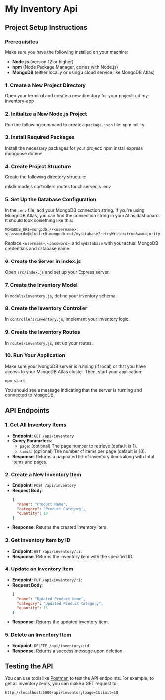 # My Inventory Api

## Project Setup Instructions

### Prerequisites

Make sure you have the following installed on your machine:

- **Node.js** (version 12 or higher)
- **npm** (Node Package Manager, comes with Node.js)
- **MongoDB** (either locally or using a cloud service like MongoDB Atlas)

### 1. Create a New Project Directory

Open your terminal and create a new directory for your project:
cd my-inventory-app

### 2. Initialize a New Node.js Project

Run the following command to create a `package.json` file:
npm init -y

### 3. Install Required Packages

Install the necessary packages for your project:
npm install express mongoose dotenv

### 4. Create Project Structure

Create the following directory structure:

mkdir models controllers routes
touch server.js .env

### 5. Set Up the Database Configuration

In the `.env` file, add your MongoDB connection string. If you're using MongoDB Atlas, you can find the connection string in your Atlas dashboard. It should look something like this:

```
MONGODB_URI=mongodb://<username>:<password>@cluster0.mongodb.net/mydatabase?retryWrites=true&w=majority
```

Replace `<username>`, `<password>`, and `mydatabase` with your actual MongoDB credentials and database name.

### 6. Create the Server in index.js

Open `src/index.js` and set up your Express server.

### 7. Create the Inventory Model

In `models/inventory.js`, define your inventory schema.

### 8. Create the Inventory Controller

In `controllers/inventory.js`, implement your inventory logic.

### 9. Create the Inventory Routes

In `routes/inventory.js`, set up your routes.

### 10. Run Your Application

Make sure your MongoDB server is running (if local) or that you have access to your MongoDB Atlas cluster. Then, start your application:

```
npm start
```

You should see a message indicating that the server is running and connected to MongoDB.

## API Endpoints

### 1. Get All Inventory Items

- **Endpoint**: `GET /api/inventory`
- **Query Parameters**:
  - `page`: (optional) The page number to retrieve (default is 1).
  - `limit`: (optional) The number of items per page (default is 10).
- **Response**: Returns a paginated list of inventory items along with total items and pages.

### 2. Create a New Inventory Item

- **Endpoint**: `POST /api/inventory`
- **Request Body**:
  ```json
  {
    "name": "Product Name",
    "category": "Product Category",
    "quantity": 10
  }
  ```
- **Response**: Returns the created inventory item.

### 3. Get Inventory Item by ID

- **Endpoint**: `GET /api/inventory/:id`
- **Response**: Returns the inventory item with the specified ID.

### 4. Update an Inventory Item

- **Endpoint**: `PUT /api/inventory/:id`
- **Request Body**:
  ```json
  {
    "name": "Updated Product Name",
    "category": "Updated Product Category",
    "quantity": 15
  }
  ```
- **Response**: Returns the updated inventory item.

### 5. Delete an Inventory Item

- **Endpoint**: `DELETE /api/inventory/:id`
- **Response**: Returns a success message upon deletion.

## Testing the API

You can use tools like [Postman](https://www.postman.com/) to test the API endpoints. For example, to get all inventory items, you can make a GET request to:

```
http://localhost:5000/api/inventory?page=1&limit=10
```
